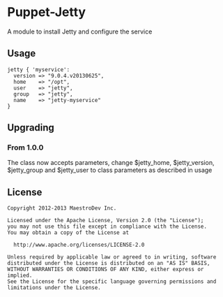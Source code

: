 # Puppet-Jetty

A module to install Jetty and configure the service

## Usage

    jetty { 'myservice':
      version => "9.0.4.v20130625",
      home    => "/opt",
      user    => "jetty",
      group   => "jetty",
      name    => "jetty-myservice"
    }

## Upgrading

### From 1.0.0

The class now accepts parameters, change $jetty_home, $jetty_version, $jetty_group and $jetty_user to class parameters as described in usage


## License

    Copyright 2012-2013 MaestroDev Inc.

	Licensed under the Apache License, Version 2.0 (the "License");
	you may not use this file except in compliance with the License.
	You may obtain a copy of the License at
	
	  http://www.apache.org/licenses/LICENSE-2.0
	
	Unless required by applicable law or agreed to in writing, software
	distributed under the License is distributed on an "AS IS" BASIS,
	WITHOUT WARRANTIES OR CONDITIONS OF ANY KIND, either express or implied.
	See the License for the specific language governing permissions and
	limitations under the License.
